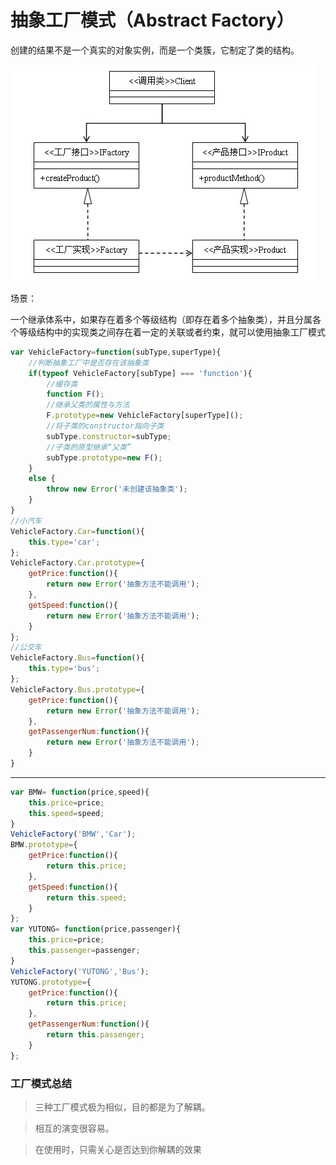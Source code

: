 抽象工厂模式（Abstract Factory）
===
创建的结果不是一个真实的对象实例，而是一个类簇，它制定了类的结构。

![alt text](images/1.gif '')

场景：

一个继承体系中，如果存在着多个等级结构（即存在着多个抽象类），并且分属各个等级结构中的实现类之间存在着一定的关联或者约束，就可以使用抽象工厂模式
````js
var VehicleFactory=function(subType,superType){
    //判断抽象工厂中是否存在该抽象类
    if(typeof VehicleFactory[subType] === 'function'){
        //缓存类
        function F();
        //继承父类的属性与方法
        F.prototype=new VehicleFactory[superType]();
        //将子类的constructor指向子类
        subType.constructor=subType;
        //子类的原型继承“父类”
        subType.prototype=new F();
    }
    else {
        throw new Error('未创建该抽象类');
    }
}
//小汽车
VehicleFactory.Car=function(){
    this.type='car';
};
VehicleFactory.Car.prototype={
    getPrice:function(){
        return new Error('抽象方法不能调用');
    },
    getSpeed:function(){
        return new Error('抽象方法不能调用');
    }
};
//公交车
VehicleFactory.Bus=function(){
    this.type='bus';
};
VehicleFactory.Bus.prototype={
    getPrice:function(){
        return new Error('抽象方法不能调用');
    },
    getPassengerNum:function(){
        return new Error('抽象方法不能调用');
    }
}
````
***
````js
var BMW= function(price,speed){
    this.price=price;
    this.speed=speed;
}
VehicleFactory('BMW','Car');
BMW.prototype={
    getPrice:function(){
        return this.price;
    },
    getSpeed:function(){
        return this.speed;
    }
};
var YUTONG= function(price,passenger){
    this.price=price;
    this.passenger=passenger;
}
VehicleFactory('YUTONG','Bus');
YUTONG.prototype={
    getPrice:function(){
        return this.price;
    },
    getPassengerNum:function(){
        return this.passenger;
    }
};
````
### 工厂模式总结
> 三种工厂模式极为相似，目的都是为了解耦。

> 相互的演变很容易。

> 在使用时，只需关心是否达到你解耦的效果
